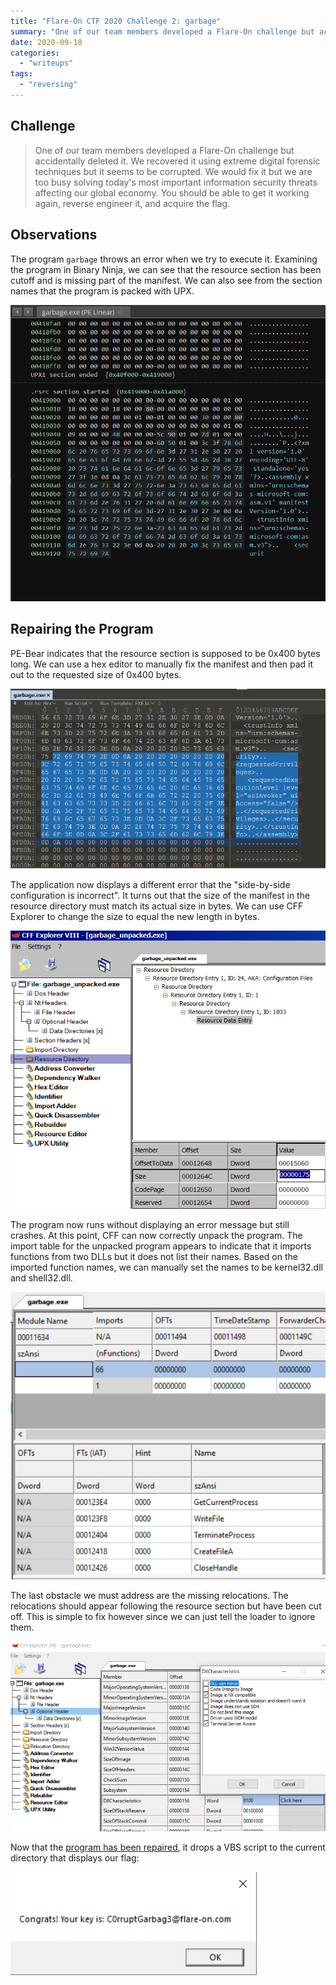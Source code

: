 ```yaml
---
title: "Flare-On CTF 2020 Challenge 2: garbage"
summary: "One of our team members developed a Flare-On challenge but accidentally deleted it. We recovered it using extreme digital forensic techniques but it seems to be corrupted."
date: 2020-09-18
categories:
  - "writeups"
tags:
  - "reversing"
---
```


## Challenge

> One of our team members developed a Flare-On challenge but accidentally deleted it.
> We recovered it using extreme digital forensic techniques but it seems to be corrupted.
> We would fix it but we are too busy solving today's most important information security threats affecting our global economy.
> You should be able to get it working again, reverse engineer it, and acquire the flag.

## Observations

The program `garbage` throws an error when we try to execute it.
Examining the program in Binary Ninja, we can see that the resource section has been cutoff and is missing part of the manifest.
We can also see from the section names that the program is packed with UPX.

![missing_rsrc](https://raw.githubusercontent.com/starfleetcadet75/writeups/master/2020-Flareon-CTF/garbage/missing_rsrc.PNG)

## Repairing the Program

PE-Bear indicates that the resource section is supposed to be 0x400 bytes long.
We can use a hex editor to manually fix the manifest and then pad it out to the requested size of 0x400 bytes.

![fixed_rsrc](https://raw.githubusercontent.com/starfleetcadet75/writeups/master/2020-Flareon-CTF/garbage/fixed_rsrc.png)

The application now displays a different error that the "side-by-side configuration is incorrect".
It turns out that the size of the manifest in the resource directory must match its actual size in bytes.
We can use CFF Explorer to change the size to equal the new length in bytes.

![fixed_size](https://raw.githubusercontent.com/starfleetcadet75/writeups/master/2020-Flareon-CTF/garbage/fixed_size.png)

The program now runs without displaying an error message but still crashes.
At this point, CFF can now correctly unpack the program.
The import table for the unpacked program appears to indicate that it imports functions from two DLLs but it does not list their names.
Based on the imported function names, we can manually set the names to be kernel32.dll and shell32.dll.

![missing_imports](https://raw.githubusercontent.com/starfleetcadet75/writeups/master/2020-Flareon-CTF/garbage/missing_imports.PNG)

The last obstacle we must address are the missing relocations.
The relocations should appear following the resource section but have been cut off.
This is simple to fix however since we can just tell the loader to ignore them.

![fixed_reloc](https://raw.githubusercontent.com/starfleetcadet75/writeups/master/2020-Flareon-CTF/garbage/fixed_reloc.PNG)

Now that the [program has been repaired](https://github.com/starfleetcadet75/writeups/blob/master/2020-Flareon-CTF/garbage/garbage_fixed.exe), it drops a VBS script to the current directory that displays our flag:

![flag](https://raw.githubusercontent.com/starfleetcadet75/writeups/master/2020-Flareon-CTF/garbage/flag.PNG)
